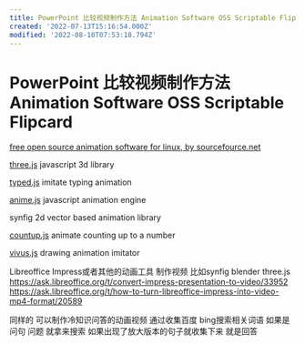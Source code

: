 ```yaml
---
title: PowerPoint 比较视频制作方法 Animation Software OSS Scriptable Flipcard
created: '2022-07-13T15:16:54.000Z'
modified: '2022-08-10T07:53:18.794Z'
---
```


# PowerPoint 比较视频制作方法 Animation Software OSS Scriptable Flipcard

[free open source animation software for linux, by sourcefource.net](https://sourceforge.net/directory/graphics/graphics/animation/os%3Alinux/) 

[three.js](https://sourceforge.net/projects/three-js.mirror/) javascript 3d library

[typed.js](https://sourceforge.net/projects/typed-js.mirror/) imitate typing animation

[anime.js](https://sourceforge.net/projects/anime-js.mirror/) javascript animation engine

synfig 2d vector based animation library

[countup.js](https://sourceforge.net/projects/countup-js.mirror/) animate counting up to a number

[vivus.js](https://sourceforge.net/projects/vivus-js.mirror/) drawing animation imitator

Libreoffice Impress或者其他的动画工具 制作视频 比如synfig blender three.js
https://ask.libreoffice.org/t/convert-impress-presentation-to-video/33952
https://ask.libreoffice.org/t/how-to-turn-libreoffice-impress-into-video-mp4-format/20589

同样的 可以制作冷知识问答的动画视频 通过收集百度 bing搜索相关词语 如果是问句 问题 就拿来搜索 如果出现了放大版本的句子就收集下来 就是回答
